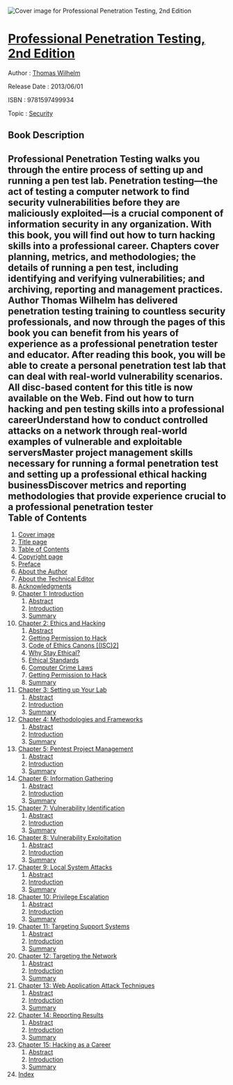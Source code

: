 ![Cover image for Professional Penetration Testing, 2nd Edition](https://imgdetail.ebookreading.net/cover/cover/security/EB9781597499934.jpg)

[Professional Penetration Testing, 2nd Edition](https://ebookreading.net/view/book/Professional+Penetration+Testing%2C+2nd+Edition-EB9781597499934_1.html "Professional Penetration Testing, 2nd Edition")
====================================================================================================================

Author : [Thomas Wilhelm](https://ebookreading.net/search/author/Thomas+Wilhelm)

Release Date : 2013/06/01

ISBN : 9781597499934

Topic : [Security](https://ebookreading.net/search/category/security)

Book Description
-----------------

Professional Penetration Testing walks you through the entire process of setting up and running a pen test lab. Penetration testing—the act of testing a computer network to find security vulnerabilities before they are maliciously exploited—is a crucial component of information security in any organization. With this book, you will find out how to turn hacking skills into a professional career. Chapters cover planning, metrics, and methodologies; the details of running a pen test, including identifying and verifying vulnerabilities; and archiving, reporting and management practices. 
Author Thomas Wilhelm has delivered penetration testing training to countless security professionals, and now through the pages of this book you can benefit from his years of experience as a professional penetration tester and educator. After reading this book, you will be able to create a personal penetration test lab that can deal with real-world vulnerability scenarios.
All disc-based content for this title is now available on the Web.
Find out how to turn hacking and pen testing skills into a professional careerUnderstand how to conduct controlled attacks on a network through real-world examples of vulnerable and exploitable serversMaster project management skills necessary for running a formal penetration test and setting up a professional ethical hacking businessDiscover metrics and reporting methodologies that provide experience crucial to a professional penetration tester              
Table of Contents
-----------------

1. [Cover image](https://ebookreading.net/view/book/Professional+Penetration+Testing%2C+2nd+Edition-EB9781597499934_1.html)
1. [Title page](https://ebookreading.net/view/book/Professional+Penetration+Testing%2C+2nd+Edition-EB9781597499934_2.html)
1. [Table of Contents](https://ebookreading.net/view/book/Professional+Penetration+Testing%2C+2nd+Edition-EB9781597499934_3.html)
1. [Copyright page](https://ebookreading.net/view/book/Professional+Penetration+Testing%2C+2nd+Edition-EB9781597499934_4.html)
1. [Preface](https://ebookreading.net/view/book/Professional+Penetration+Testing%2C+2nd+Edition-EB9781597499934_5.html)
1. [About the Author](https://ebookreading.net/view/book/Professional+Penetration+Testing%2C+2nd+Edition-EB9781597499934_6.html)
1. [About the Technical Editor](https://ebookreading.net/view/book/Professional+Penetration+Testing%2C+2nd+Edition-EB9781597499934_7.html)
1. [Acknowledgments](https://ebookreading.net/view/book/Professional+Penetration+Testing%2C+2nd+Edition-EB9781597499934_8.html)
1. [Chapter 1: Introduction](https://ebookreading.net/view/book/Professional+Penetration+Testing%2C+2nd+Edition-EB9781597499934_9.html)
    1. [Abstract](https://ebookreading.net/view/book/Professional+Penetration+Testing%2C+2nd+Edition-EB9781597499934_9.html#ab0010)
    1. [Introduction](https://ebookreading.net/view/book/Professional+Penetration+Testing%2C+2nd+Edition-EB9781597499934_9.html#s0010)
    1. [Summary](https://ebookreading.net/view/book/Professional+Penetration+Testing%2C+2nd+Edition-EB9781597499934_9.html#s0070)
1. [Chapter 2: Ethics and Hacking](https://ebookreading.net/view/book/Professional+Penetration+Testing%2C+2nd+Edition-EB9781597499934_10.html)
    1. [Abstract](https://ebookreading.net/view/book/Professional+Penetration+Testing%2C+2nd+Edition-EB9781597499934_10.html#ab0010)
    1. [Getting Permission to Hack](https://ebookreading.net/view/book/Professional+Penetration+Testing%2C+2nd+Edition-EB9781597499934_10.html#s0015)
    1. [Code of Ethics Canons [(ISC)2]](https://ebookreading.net/view/book/Professional+Penetration+Testing%2C+2nd+Edition-EB9781597499934_10.html#s0020)
    1. [Why Stay Ethical?](https://ebookreading.net/view/book/Professional+Penetration+Testing%2C+2nd+Edition-EB9781597499934_10.html#s0025)
    1. [Ethical Standards](https://ebookreading.net/view/book/Professional+Penetration+Testing%2C+2nd+Edition-EB9781597499934_10.html#s0055)
    1. [Computer Crime Laws](https://ebookreading.net/view/book/Professional+Penetration+Testing%2C+2nd+Edition-EB9781597499934_10.html#s0100)
    1. [Getting Permission to Hack](https://ebookreading.net/view/book/Professional+Penetration+Testing%2C+2nd+Edition-EB9781597499934_10.html#s0180)
    1. [Summary](https://ebookreading.net/view/book/Professional+Penetration+Testing%2C+2nd+Edition-EB9781597499934_10.html#s0210)
1. [Chapter 3: Setting up Your Lab](https://ebookreading.net/view/book/Professional+Penetration+Testing%2C+2nd+Edition-EB9781597499934_11.html)
    1. [Abstract](https://ebookreading.net/view/book/Professional+Penetration+Testing%2C+2nd+Edition-EB9781597499934_11.html#ab0010)
    1. [Introduction](https://ebookreading.net/view/book/Professional+Penetration+Testing%2C+2nd+Edition-EB9781597499934_11.html#s0010)
    1. [Summary](https://ebookreading.net/view/book/Professional+Penetration+Testing%2C+2nd+Edition-EB9781597499934_11.html#s0260)
1. [Chapter 4: Methodologies and Frameworks](https://ebookreading.net/view/book/Professional+Penetration+Testing%2C+2nd+Edition-EB9781597499934_12.html)
    1. [Abstract](https://ebookreading.net/view/book/Professional+Penetration+Testing%2C+2nd+Edition-EB9781597499934_12.html#ab0010)
    1. [Introduction](https://ebookreading.net/view/book/Professional+Penetration+Testing%2C+2nd+Edition-EB9781597499934_12.html#s0010)
    1. [Summary](https://ebookreading.net/view/book/Professional+Penetration+Testing%2C+2nd+Edition-EB9781597499934_12.html#s0120)
1. [Chapter 5: Pentest Project Management](https://ebookreading.net/view/book/Professional+Penetration+Testing%2C+2nd+Edition-EB9781597499934_13.html)
    1. [Abstract](https://ebookreading.net/view/book/Professional+Penetration+Testing%2C+2nd+Edition-EB9781597499934_13.html#ab0010)
    1. [Introduction](https://ebookreading.net/view/book/Professional+Penetration+Testing%2C+2nd+Edition-EB9781597499934_13.html#s0010)
    1. [Summary](https://ebookreading.net/view/book/Professional+Penetration+Testing%2C+2nd+Edition-EB9781597499934_13.html#s0430)
1. [Chapter 6: Information Gathering](https://ebookreading.net/view/book/Professional+Penetration+Testing%2C+2nd+Edition-EB9781597499934_14.html)
    1. [Abstract](https://ebookreading.net/view/book/Professional+Penetration+Testing%2C+2nd+Edition-EB9781597499934_14.html#ab0010)
    1. [Introduction](https://ebookreading.net/view/book/Professional+Penetration+Testing%2C+2nd+Edition-EB9781597499934_14.html#s0010)
    1. [Summary](https://ebookreading.net/view/book/Professional+Penetration+Testing%2C+2nd+Edition-EB9781597499934_14.html#s0075)
1. [Chapter 7: Vulnerability Identification](https://ebookreading.net/view/book/Professional+Penetration+Testing%2C+2nd+Edition-EB9781597499934_15.html)
    1. [Abstract](https://ebookreading.net/view/book/Professional+Penetration+Testing%2C+2nd+Edition-EB9781597499934_15.html#ab0010)
    1. [Introduction](https://ebookreading.net/view/book/Professional+Penetration+Testing%2C+2nd+Edition-EB9781597499934_15.html#s0010)
    1. [Summary](https://ebookreading.net/view/book/Professional+Penetration+Testing%2C+2nd+Edition-EB9781597499934_15.html#s0120)
1. [Chapter 8: Vulnerability Exploitation](https://ebookreading.net/view/book/Professional+Penetration+Testing%2C+2nd+Edition-EB9781597499934_16.html)
    1. [Abstract](https://ebookreading.net/view/book/Professional+Penetration+Testing%2C+2nd+Edition-EB9781597499934_16.html#ab0010)
    1. [Introduction](https://ebookreading.net/view/book/Professional+Penetration+Testing%2C+2nd+Edition-EB9781597499934_16.html#s0010)
    1. [Summary](https://ebookreading.net/view/book/Professional+Penetration+Testing%2C+2nd+Edition-EB9781597499934_16.html#s0105)
1. [Chapter 9: Local System Attacks](https://ebookreading.net/view/book/Professional+Penetration+Testing%2C+2nd+Edition-EB9781597499934_17.html)
    1. [Abstract](https://ebookreading.net/view/book/Professional+Penetration+Testing%2C+2nd+Edition-EB9781597499934_17.html#ab0010)
    1. [Introduction](https://ebookreading.net/view/book/Professional+Penetration+Testing%2C+2nd+Edition-EB9781597499934_17.html#s0010)
    1. [Summary](https://ebookreading.net/view/book/Professional+Penetration+Testing%2C+2nd+Edition-EB9781597499934_17.html#s0095)
1. [Chapter 10: Privilege Escalation](https://ebookreading.net/view/book/Professional+Penetration+Testing%2C+2nd+Edition-EB9781597499934_19.html)
    1. [Abstract](https://ebookreading.net/view/book/Professional+Penetration+Testing%2C+2nd+Edition-EB9781597499934_19.html#ab0010)
    1. [Introduction](https://ebookreading.net/view/book/Professional+Penetration+Testing%2C+2nd+Edition-EB9781597499934_19.html#s0010)
    1. [Summary](https://ebookreading.net/view/book/Professional+Penetration+Testing%2C+2nd+Edition-EB9781597499934_19.html#s0110)
1. [Chapter 11: Targeting Support Systems](https://ebookreading.net/view/book/Professional+Penetration+Testing%2C+2nd+Edition-EB9781597499934_0.html)
    1. [Abstract](https://ebookreading.net/view/book/Professional+Penetration+Testing%2C+2nd+Edition-EB9781597499934_0.html#ab0010)
    1. [Introduction](https://ebookreading.net/view/book/Professional+Penetration+Testing%2C+2nd+Edition-EB9781597499934_0.html#s0010)
    1. [Summary](https://ebookreading.net/view/book/Professional+Penetration+Testing%2C+2nd+Edition-EB9781597499934_0.html#s0025)
1. [Chapter 12: Targeting the Network](https://ebookreading.net/view/book/Professional+Penetration+Testing%2C+2nd+Edition-EB9781597499934_21.html)
    1. [Abstract](https://ebookreading.net/view/book/Professional+Penetration+Testing%2C+2nd+Edition-EB9781597499934_21.html#ab0010)
    1. [Introduction](https://ebookreading.net/view/book/Professional+Penetration+Testing%2C+2nd+Edition-EB9781597499934_21.html#s0010)
    1. [Summary](https://ebookreading.net/view/book/Professional+Penetration+Testing%2C+2nd+Edition-EB9781597499934_21.html#s0040)
1. [Chapter 13: Web Application Attack Techniques](https://ebookreading.net/view/book/Professional+Penetration+Testing%2C+2nd+Edition-EB9781597499934_22.html)
    1. [Abstract](https://ebookreading.net/view/book/Professional+Penetration+Testing%2C+2nd+Edition-EB9781597499934_22.html#ab0010)
    1. [Introduction](https://ebookreading.net/view/book/Professional+Penetration+Testing%2C+2nd+Edition-EB9781597499934_22.html#s0010)
    1. [Summary](https://ebookreading.net/view/book/Professional+Penetration+Testing%2C+2nd+Edition-EB9781597499934_22.html#s0035)
1. [Chapter 14: Reporting Results](https://ebookreading.net/view/book/Professional+Penetration+Testing%2C+2nd+Edition-EB9781597499934_23.html)
    1. [Abstract](https://ebookreading.net/view/book/Professional+Penetration+Testing%2C+2nd+Edition-EB9781597499934_23.html#ab0010)
    1. [Introduction](https://ebookreading.net/view/book/Professional+Penetration+Testing%2C+2nd+Edition-EB9781597499934_23.html#s0010)
    1. [Summary](https://ebookreading.net/view/book/Professional+Penetration+Testing%2C+2nd+Edition-EB9781597499934_23.html#s0120)
1. [Chapter 15: Hacking as a Career](https://ebookreading.net/view/book/Professional+Penetration+Testing%2C+2nd+Edition-EB9781597499934_24.html)
    1. [Abstract](https://ebookreading.net/view/book/Professional+Penetration+Testing%2C+2nd+Edition-EB9781597499934_24.html#ab0010)
    1. [Introduction](https://ebookreading.net/view/book/Professional+Penetration+Testing%2C+2nd+Edition-EB9781597499934_24.html#s0010)
    1. [Summary](https://ebookreading.net/view/book/Professional+Penetration+Testing%2C+2nd+Edition-EB9781597499934_24.html#s0305)
1. [Index](https://ebookreading.net/view/book/Professional+Penetration+Testing%2C+2nd+Edition-EB9781597499934_0.html)
